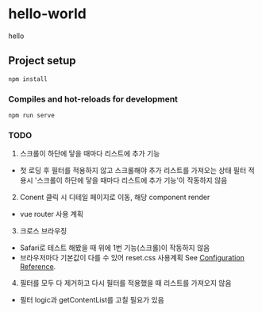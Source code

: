 # hello-world

hello

## Project setup

```
npm install
```

### Compiles and hot-reloads for development

```
npm run serve
```

### TODO

1. 스크롤이 하단에 닿을 때마다 리스트에 추가 기능

- 첫 로딩 후 필터를 적용하지 않고 스크롤해야 추가 리스트를 가져오는 상태
  필터 적용시 '스크롤이 하단에 닿을 때마다 리스트에 추가 기능'이 작동하지 않음

2. Conent 클릭 시 디테일 페이지로 이동, 해당 component render

- vue router 사용 계획

3. 크로스 브라우징

- Safari로 테스트 해봤을 때 위에 1번 기능(스크롤)이 작동하지 않음
- 브라우저마다 기본값이 다를 수 있어 reset.css 사용계획
  See [Configuration Reference](https://cli.vuejs.org/config/).

4. 필터를 모두 다 제거하고 다시 필터를 적용했을 때 리스트를 가져오지 않음

- 필터 logic과 getContentList를 고칠 필요가 있음
